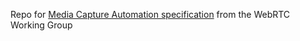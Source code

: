 Repo for [Media Capture Automation specification](https://w3c.github.io/mediacapture-automation/) from the WebRTC Working Group
